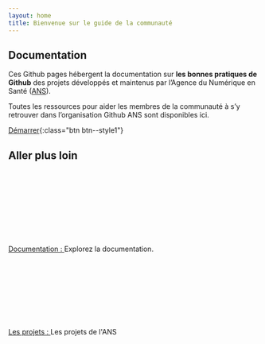 ```yaml
---
layout: home
title: Bienvenue sur le guide de la communauté
---
```


## Documentation

Ces Github pages hébergent la documentation sur <B>les bonnes pratiques de Github</B> des projets développés et maintenus par l’Agence du Numérique en Santé ([ANS](https://esante.gouv.fr/)).

Toutes les ressources pour aider les membres de la communauté à s’y retrouver dans l’organisation Github ANS sont disponibles ici.

[Démarrer](pages/quick-start/biencommencer.md){:class="btn  btn--style1"}

## Aller plus loin

<div class="row">
    <div class="col col-12 col-md-3">
        <svg class="svg-icon svg-edit" aria-hidden="true" focusable="false"><use xlink:href="{{ '/assets/ans/svg-icons/icon-sprite.svg#edit' | relative_url }}"></use></svg><br/>
        <span  class="doc-section-title"><a href="./pages/hub.html">Documentation : </a></span>
        Explorez la documentation.
    </div>
    <div class="col col-12 col-md-3">
        <svg class="svg-icon svg-edit" aria-hidden="true" focusable="false"><use xlink:href="{{ '/assets/ans/svg-icons/icon-sprite.svg#folder' | relative_url }}"></use></svg><br/>
        <span  class="doc-section-title"><a href="./pages/projets/projets.html#usecase">Les projets : </a></span>
        Les projets de l'ANS
    </div>

</div>
